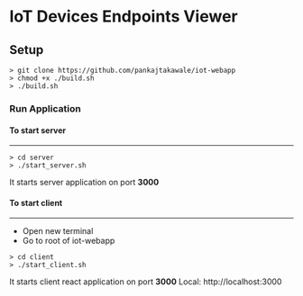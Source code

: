 # IoT Devices Endpoints Viewer


## Setup

```
> git clone https://github.com/pankajtakawale/iot-webapp
> chmod +x ./build.sh
> ./build.sh
```

### Run Application
#### To start server
-------------------------

```
> cd server
> ./start_server.sh
```
It starts server application on port **3000** 

#### To start client
-----------------

* Open new terminal
* Go to root of iot-webapp


```
> cd client
> ./start_client.sh
```

It starts client react application on port **3000**
 Local:            http://localhost:3000


